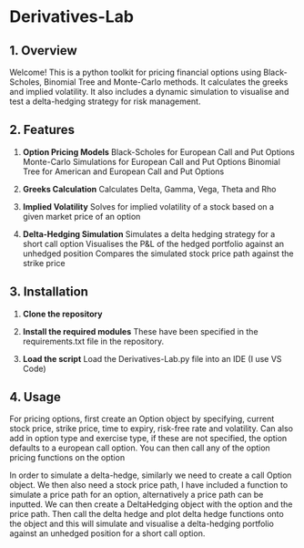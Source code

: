 # Derivatives-Lab

## 1. Overview
Welcome! This is a python toolkit for pricing financial options using Black-Scholes, Binomial Tree and Monte-Carlo methods. It calculates the greeks and implied volatility. It also includes a dynamic simulation to visualise and test a delta-hedging strategy for risk management.

## 2. Features

1.    **Option Pricing Models**
Black-Scholes for European Call and Put Options
Monte-Carlo Simulations for European Call and Put Options
Binomial Tree for American and European Call and Put Options

2.   **Greeks Calculation**
Calculates Delta, Gamma, Vega, Theta and Rho

3.   **Implied Volatility**
Solves for implied volatility of a stock based on a given market price of an option

4.   **Delta-Hedging Simulation**
Simulates a delta hedging strategy for a short call option
Visualises the P&L of the hedged portfolio against an unhedged position
Compares the simulated stock price path against the strike price

## 3. Installation

1.   **Clone the repository**

2.   **Install the required modules**
These have been specified in the requirements.txt file in the repository.

3.   **Load the script**
Load the Derivatives-Lab.py file into an IDE (I use VS Code)

## 4. Usage

For pricing options, first create an Option object by specifying, current stock price, strike price, time to expiry, risk-free rate and volatility. Can also add in option type and exercise type, if these are not specified, the option defaults to a european call option. You can then call any of the option pricing functions on the option

In order to simulate a delta-hedge, similarly we need to create a call Option object. We then also need a stock price path, I have included a function to simulate a price path for an option, alternatively a price path can be inputted. We can then create a DeltaHedging object with the option and the price path. Then call the delta hedge and plot delta hedge functions onto the object and this will simulate and visualise a delta-hedging portfolio against an unhedged position for a short call option.

